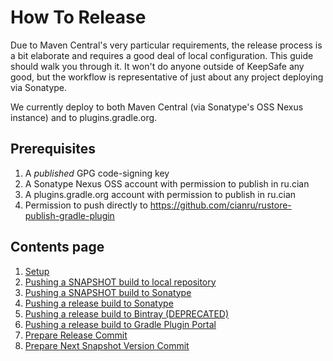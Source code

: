 How To Release
==============

Due to Maven Central's very particular requirements, the release process is a bit
elaborate and requires a good deal of local configuration.  This guide should walk
you through it.  It won't do anyone outside of KeepSafe any good, but the workflow
is representative of just about any project deploying via Sonatype.

We currently deploy to both Maven Central (via Sonatype's OSS Nexus instance) and to
plugins.gradle.org.

## Prerequisites

1. A *published* GPG code-signing key
1. A Sonatype Nexus OSS account with permission to publish in ru.cian
1. A plugins.gradle.org account with permission to publish in ru.cian
1. Permission to push directly to https://github.com/cianru/rustore-publish-gradle-plugin

## Contents page

1. [Setup](docs/releasing/01-setup.md)
2. [Pushing a SNAPSHOT build to local repository](docs/releasing/02-publish-a-snapshot-to-local-repository.md)
3. [Pushing a SNAPSHOT build to Sonatype](docs/releasing/03-publish-a-snapshot-to-sonatype.md)
4. [Pushing a release build to Sonatype](docs/releasing/04-publish-a-release-build-to-sonatype.md)
5. [Pushing a release build to Bintray (DEPRECATED)](docs/releasing/05-publish-a-release-build-to-bintray.md)
6. [Pushing a release build to Gradle Plugin Portal](docs/releasing/06-publish-a-release-build-to-gradle-plugin-portal.md)
7. [Prepare Release Commit](docs/releasing/07-prepare-release-commit.md)
8. [Prepare Next Snapshot Version Commit](docs/releasing/08-prepare-next-snapshot-version-commit.md)
